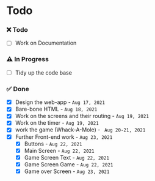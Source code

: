 # Todo

### :x: Todo 

- [ ] Work on Documentation

### :warning: In Progress 

- [ ] Tidy up the code base


### :white_check_mark: Done 

- [x] Design the web-app - `Aug 17, 2021`
- [x] Bare-bone HTML - `Aug 18, 2021`
- [x] Work on the screens and their routing - `Aug 19, 2021`
- [x] Work on the timer - `Aug 19, 2021`
- [x] work the game (Whack-A-Mole) - ` Aug 20-21, 2021`
- [x] Further Front-end work - `Aug 23, 2021`
  - [x] Buttons - `Aug 22, 2021`
  - [x] Main Screen - `Aug 22, 2021`
  - [x] Game Screen Text - `Aug 22, 2021`
  - [x] Game Screen Game - `Aug 22, 2021`
  - [x] Game over Screen - `Aug 23, 2021`
